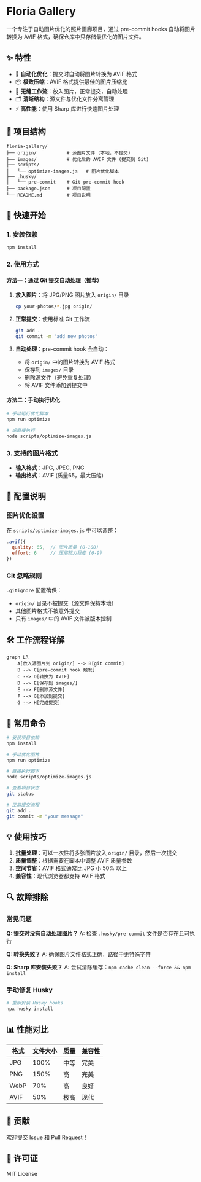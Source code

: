 # Floria Gallery

一个专注于自动图片优化的照片画廊项目，通过 pre-commit hooks 自动将图片转换为 AVIF 格式，确保仓库中只存储最优化的图片文件。

## ✨ 特性

- 🚀 **自动化优化**：提交时自动将图片转换为 AVIF 格式
- 📦 **极致压缩**：AVIF 格式提供最佳的图片压缩比
- 🔄 **无缝工作流**：放入图片，正常提交，自动处理
- 🗂️ **清晰结构**：源文件与优化文件分离管理
- ⚡ **高性能**：使用 Sharp 库进行快速图片处理

## 📁 项目结构

```
floria-gallery/
├── origin/           # 源图片文件 (本地，不提交)
├── images/           # 优化后的 AVIF 文件 (提交到 Git)
├── scripts/
│   └── optimize-images.js   # 图片优化脚本
├── .husky/
│   └── pre-commit    # Git pre-commit hook
├── package.json      # 项目配置
└── README.md         # 项目说明
```

## 🚀 快速开始

### 1. 安装依赖

```bash
npm install
```

### 2. 使用方式

#### 方法一：通过 Git 提交自动处理（推荐）

1. **放入图片**：将 JPG/PNG 图片放入 `origin/` 目录
   ```bash
   cp your-photos/*.jpg origin/
   ```

2. **正常提交**：使用标准 Git 工作流
   ```bash
   git add .
   git commit -m "add new photos"
   ```

3. **自动处理**：pre-commit hook 会自动：
   - 将 `origin/` 中的图片转换为 AVIF 格式
   - 保存到 `images/` 目录
   - 删除源文件（避免重复处理）
   - 将 AVIF 文件添加到提交中

#### 方法二：手动执行优化

```bash
# 手动运行优化脚本
npm run optimize

# 或直接执行
node scripts/optimize-images.js
```

### 3. 支持的图片格式

- **输入格式**：JPG, JPEG, PNG
- **输出格式**：AVIF (质量65，最大压缩)

## 🔧 配置说明

### 图片优化设置

在 `scripts/optimize-images.js` 中可以调整：

```javascript
.avif({
  quality: 65,  // 图片质量 (0-100)
  effort: 6     // 压缩努力程度 (0-9)
})
```

### Git 忽略规则

`.gitignore` 配置确保：
- `origin/` 目录不被提交（源文件保持本地）
- 其他图片格式不被意外提交
- 只有 `images/` 中的 AVIF 文件被版本控制

## 🛠️ 工作流程详解

```mermaid
graph LR
    A[放入源图片到 origin/] --> B[git commit]
    B --> C[pre-commit hook 触发]
    C --> D[转换为 AVIF]
    D --> E[保存到 images/]
    E --> F[删除源文件]
    F --> G[添加到提交]
    G --> H[完成提交]
```

## 📝 常用命令

```bash
# 安装项目依赖
npm install

# 手动优化图片
npm run optimize

# 直接执行脚本
node scripts/optimize-images.js

# 查看项目状态
git status

# 正常提交流程
git add .
git commit -m "your message"
```

## 💡 使用技巧

1. **批量处理**：可以一次性将多张图片放入 `origin/` 目录，然后一次提交
2. **质量调整**：根据需要在脚本中调整 AVIF 质量参数
3. **空间节省**：AVIF 格式通常比 JPG 小 50% 以上
4. **兼容性**：现代浏览器都支持 AVIF 格式

## 🔍 故障排除

### 常见问题

**Q: 提交时没有自动处理图片？**
A: 检查 `.husky/pre-commit` 文件是否存在且可执行

**Q: 转换失败？**
A: 确保图片文件格式正确，路径中无特殊字符

**Q: Sharp 库安装失败？**
A: 尝试清除缓存：`npm cache clean --force && npm install`

### 手动修复 Husky

```bash
# 重新安装 Husky hooks
npx husky install
```

## 📊 性能对比

| 格式 | 文件大小 | 质量 | 兼容性 |
|------|----------|------|--------|
| JPG  | 100%     | 中等 | 完美   |
| PNG  | 150%     | 高   | 完美   |
| WebP | 70%      | 高   | 良好   |
| AVIF | 50%      | 极高 | 现代   |

## 🤝 贡献

欢迎提交 Issue 和 Pull Request！

## 📄 许可证

MIT License